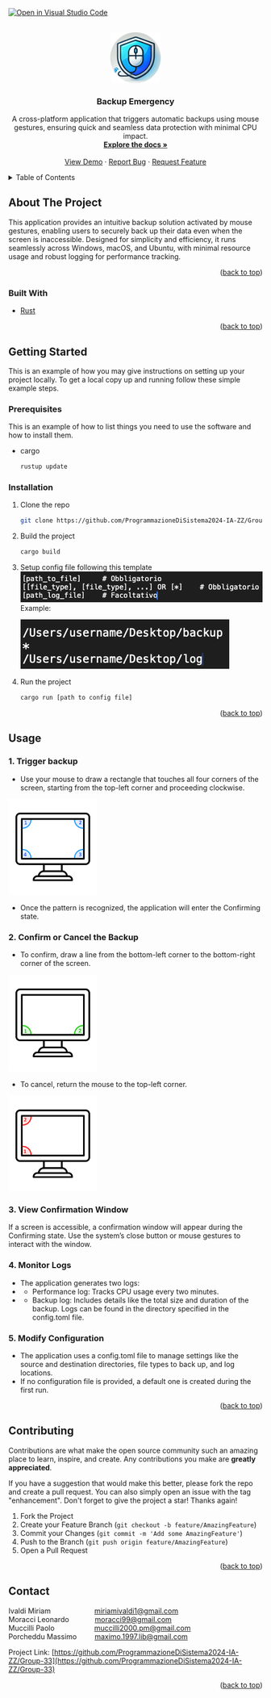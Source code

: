 [![Open in Visual Studio Code](https://classroom.github.com/assets/open-in-vscode-2e0aaae1b6195c2367325f4f02e2d04e9abb55f0b24a779b69b11b9e10269abc.svg)](https://classroom.github.com/online_ide?assignment_repo_id=15469138&assignment_repo_type=AssignmentRepo)
<div id="top"></div>
<!--
*** Thanks for checking out the Best-README-Template. If you have a suggestion
*** that would make this better, please fork the repo and create a pull request
*** or simply open an issue with the tag "enhancement".
*** Don't forget to give the project a star!
*** Thanks again! Now go create something AMAZING! :D
-->







<!-- PROJECT LOGO -->
<br />
<div align="center">
  <a href="https://github.com/github_username/repo_name">
    <img src="image/logo.png" alt="Logo" style="width: 20%; max-width: 200px; height: auto;">
  </a>

<h3 align="center">Backup Emergency</h3>

  <p align="center">
    A cross-platform application that triggers automatic backups using mouse gestures, ensuring quick and seamless data protection with minimal CPU impact.
    <br />
    <a href="https://github.com/ProgrammazioneDiSistema2024-IA-ZZ/Group-33"><strong>Explore the docs »</strong></a>
    <br />
    <br />
    <a href="https://github.com/ProgrammazioneDiSistema2024-IA-ZZ/Group-33">View Demo</a>
    ·
    <a href="https://github.com/ProgrammazioneDiSistema2024-IA-ZZ/Group-33/issues">Report Bug</a>
    ·
    <a href="https://github.com/ProgrammazioneDiSistema2024-IA-ZZ/Group-33/issues">Request Feature</a>
  </p>
</div>



<!-- TABLE OF CONTENTS -->
<details>
  <summary>Table of Contents</summary>
  <ol>
    <li>
      <a href="#about-the-project">About The Project</a>
      <ul>
        <li><a href="#built-with">Built With</a></li>
      </ul>
    </li>
    <li>
      <a href="#getting-started">Getting Started</a>
      <ul>
        <li><a href="#prerequisites">Prerequisites</a></li>
        <li><a href="#installation">Installation</a></li>
      </ul>
    </li>
    <li><a href="#usage">Usage</a></li>
    <li><a href="#contributing">Contributing</a></li>
    <li><a href="#contact">Contact</a></li>
  </ol>
</details>



<!-- ABOUT THE PROJECT -->
## About The Project
This application provides an intuitive backup solution activated by mouse gestures, enabling users
to securely back up their data even when the screen is inaccessible. Designed for simplicity and
efficiency, it runs seamlessly across Windows, macOS, and Ubuntu, with minimal resource usage and
robust logging for performance tracking.

<p align="right">(<a href="#top">back to top</a>)</p>



### Built With

* [Rust](https://www.rust-lang.org/it)


<p align="right">(<a href="#top">back to top</a>)</p>


<!-- GETTING STARTED -->
## Getting Started

This is an example of how you may give instructions on setting up your project locally.
To get a local copy up and running follow these simple example steps.

### Prerequisites

This is an example of how to list things you need to use the software and how to install them.
* cargo
  ```sh
  rustup update
  ```

### Installation

1. Clone the repo
   ```sh
   git clone https://github.com/ProgrammazioneDiSistema2024-IA-ZZ/Group-33.git
   ```
2. Build the project
   ```sh
   cargo build
   ```
3. Setup config file following this template
    ![template.png](image/template.png)
    Example: 

    ![example.png](image/example.png)

4. Run the project
   ```sh
   cargo run [path to config file]
   ```

<p align="right">(<a href="#top">back to top</a>)</p>



<!-- USAGE EXAMPLES -->
## Usage

### 1. Trigger backup
- Use your mouse to draw a rectangle that touches all four corners of the screen, starting from the top-left corner and proceeding clockwise.
  
![demo.png](image/demo.png)

- Once the pattern is recognized, the application will enter the Confirming state.
### 2. Confirm or Cancel the Backup
- To confirm, draw a line from the bottom-left corner to the bottom-right corner of the screen.

![confirm.png](image/confirm.png)

- To cancel, return the mouse to the top-left corner.
  
![cancel.png](image/cancel.png)

### 3. View Confirmation Window
If a screen is accessible, a confirmation window will appear during the Confirming state. Use the system’s close button or mouse gestures to interact with the window.
### 4. Monitor Logs
- The application generates two logs:
- - Performance log: Tracks CPU usage every two minutes.
- - Backup log: Includes details like the total size and duration of the backup.
    Logs can be found in the directory specified in the config.toml file.
### 5. Modify Configuration
- The application uses a config.toml file to manage settings like the source and destination directories, file types to back up, and log locations.
- If no configuration file is provided, a default one is created during the first run.

<p align="right">(<a href="#top">back to top</a>)</p>





<!-- CONTRIBUTING -->
## Contributing

Contributions are what make the open source community such an amazing place to learn, inspire, and create. Any contributions you make are **greatly appreciated**.

If you have a suggestion that would make this better, please fork the repo and create a pull request. You can also simply open an issue with the tag "enhancement".
Don't forget to give the project a star! Thanks again!

1. Fork the Project
2. Create your Feature Branch (`git checkout -b feature/AmazingFeature`)
3. Commit your Changes (`git commit -m 'Add some AmazingFeature'`)
4. Push to the Branch (`git push origin feature/AmazingFeature`)
5. Open a Pull Request

<p align="right">(<a href="#top">back to top</a>)</p>



<!-- CONTACT -->
## Contact

Ivaldi Miriam&nbsp;&nbsp;&nbsp;&nbsp;&nbsp;&nbsp;&nbsp;&nbsp;&nbsp;&nbsp;&nbsp;&nbsp;&nbsp;&nbsp;&nbsp;&nbsp;&nbsp;&nbsp;&nbsp;&nbsp;&nbsp;&nbsp;miriamivaldi1@gmail.com  
Moracci Leonardo&nbsp;&nbsp;&nbsp;&nbsp;&nbsp;&nbsp;&nbsp;&nbsp;&nbsp;&nbsp;&nbsp;&nbsp;&nbsp;moracci99@gmail.com  
Muccilli Paolo&nbsp;&nbsp;&nbsp;&nbsp;&nbsp;&nbsp;&nbsp;&nbsp;&nbsp;&nbsp;&nbsp;&nbsp;&nbsp;&nbsp;&nbsp;&nbsp;&nbsp;&nbsp;&nbsp;&nbsp;muccilli2000.pm@gmail.com  
Porcheddu Massimo&nbsp;&nbsp;&nbsp;&nbsp;&nbsp;&nbsp;&nbsp;&nbsp;&nbsp;maximo.1997.lib@gmail.com






Project Link: [https://github.com/ProgrammazioneDiSistema2024-IA-ZZ/Group-33](https://github.com/ProgrammazioneDiSistema2024-IA-ZZ/Group-33)

<p align="right">(<a href="#top">back to top</a>)</p>






